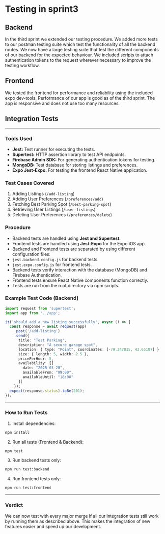 # Testing in sprint3

## Backend
 In the third sprint we extended our testing procedure. We added more tests to our postman 
 testing suite which test the functionality of all the backend routes. We now have a large
 testing suite that test the different components of our backend for the expected behaviour. We 
 included scripts to attach authentication tokens to the request wherever necessary to improve 
 the testing workflow. 
 
## Frontend
We tested the frontend for performance and reliability using the included expo dev-tools.
Performance of our app is good as of the third sprint. The app is responsive and does not use 
too many resources.

## Integration Tests

---

### **Tools Used**
- **Jest:** Test runner for executing the tests.
- **Supertest:** HTTP assertion library to test API endpoints.
- **Firebase Admin SDK:** For generating authentication tokens for testing.
- **MongoDB:** Test database for storing listings and preferences.
- **Expo Jest-Expo:** For testing the frontend React Native application.


### **Test Cases Covered**
1. Adding Listings (`/add-listing`)
2. Adding User Preferences (`/preferences/add`)
3. Fetching Best Parking Spot (`/best-parking-spot`)
4. Retrieving User Listings (`/user-listings`)
5. Deleting User Preferences (`/preferences/delete`)


### **Procedure**
- Backend tests are handled using **Jest and Supertest**.
- Frontend tests are handled using **Jest-Expo** for the Expo iOS app.
- Backend and Frontend tests are separated by using different configuration files:
 - `jest.backend.config.js` for backend tests.
 - `jest.expo.config.js` for frontend tests.
- Backend tests verify interaction with the database (MongoDB) and Firebase Authentication.
- Frontend tests ensure React Native components function correctly.
- Tests are run from the root directory via npm scripts.


### **Example Test Code (Backend)**
```typescript
import request from 'supertest';
import app from '../app';

it('should add a new listing successfully', async () => {
  const response = await request(app)
    .post('/add-listing')
    .send({
      title: "Test Parking",
      description: "A secure garage spot",
      location: { type: "Point", coordinates: [-79.347015, 43.65107] },
      size: { length: 5, width: 2.5 },
      pricePerHour: 5,
      availability: [{
        date: "2025-03-20",
        availableFrom: "09:00",
        availableUntil: "18:00"
      }]
    });
  expect(response.status).toBe(201);
});
```

---

### **How to Run Tests**
1. Install dependencies:
```bash
npm install
```
2. Run all tests (Frontend & Backend):
```bash
npm test
```
3. Run backend tests only:
```bash
npm run test:backend
```
4. Run frontend tests only:
```bash
npm run test:frontend
```

---

### **Verdict**
We can now test with every major merge if all our integration tests still work by running them 
as described above. This makes the integration of new features easier and speed up our development.
